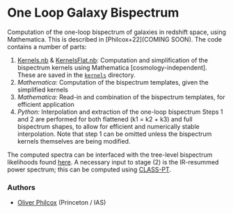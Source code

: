 # One Loop Galaxy Bispectrum
Computation of the one-loop bispectrum of galaxies in redshift space, using Mathematica. This is described in [Philcox+22](COMING SOON). The code contains a number of parts:
1. [Kernels.nb](Kernels.nb) \& [KernelsFlat.nb](KernelsFlat.nb): Computation and simplification of the bispectrum kernels using Mathematica [cosmology-independent]. These are saved in the [```kernels```](kernels/) directory.
2. *Mathematica:* Computation of the bispectrum templates, given the simplified kernels 
3. *Mathematica:* Read-in and combination of the bispectrum templates, for efficient application
4. *Python:* Interpolation and extraction of the one-loop bispectrum
Steps 1 and 2 are performed for both flattened (k1 = k2 + k3) and full bispectrum shapes, to allow for efficient and numerically stable interpolation. Note that step 1 can be omitted unless the bispectrum kernels themselves are being modified.

The computed spectra can be interfaced with the tree-level bispectrum likelihoods found [here](https://github.com/oliverphilcox/full_shape_likelihoods). A necessary input to stage (2) is the IR-resummed power spectrum; this can be computed using [CLASS-PT](https://github.com/michalychforever/CLASS-PT).

### Authors
- [Oliver Philcox](mailto:ohep2@cantab.ac.uk) (Princeton / IAS) 

